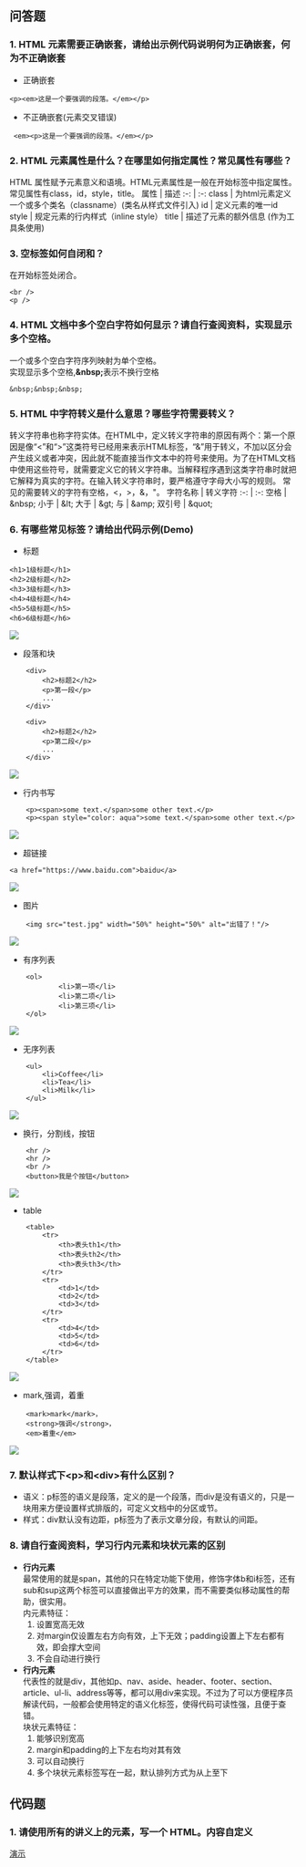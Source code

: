 ## 问答题
### 1. HTML 元素需要正确嵌套，请给出示例代码说明何为正确嵌套，何为不正确嵌套
* 正确嵌套
```
<p><em>这是一个要强调的段落。</em></p>
```
* 不正确嵌套(元素交叉错误)
```
 <em><p>这是一个要强调的段落。</em></p>
```
### 2. HTML 元素属性是什么？在哪里如何指定属性？常见属性有哪些？
HTML 属性赋予元素意义和语境。HTML元素属性是一般在开始标签中指定属性。常见属性有class，id，style，title。
属性 | 描述
:-: | :-:
class | 为html元素定义一个或多个类名（classname）(类名从样式文件引入)
id | 定义元素的唯一id
style | 规定元素的行内样式（inline style）
title | 描述了元素的额外信息 (作为工具条使用)
### 3. 空标签如何自闭和？
在开始标签处闭合。
```
<br />
<p />
```
### 4. HTML 文档中多个空白字符如何显示？请自行查阅资料，实现显示多个空格。
一个或多个空白字符序列映射为单个空格。  
实现显示多个空格,<b>&amp;nbsp;</b>表示不换行空格
``` 
&nbsp;&nbsp;&nbsp;
```
### 5. HTML 中字符转义是什么意思？哪些字符需要转义？
转义字符串也称字符实体。在HTML中，定义转义字符串的原因有两个：第一个原因是像“<”和“>”这类符号已经用来表示HTML标签，“&”用于转义，不加以区分会产生歧义或者冲突，因此就不能直接当作文本中的符号来使用。为了在HTML文档中使用这些符号，就需要定义它的转义字符串。当解释程序遇到这类字符串时就把它解释为真实的字符。在输入转义字符串时，要严格遵守字母大小写的规则。
常见的需要转义的字符有空格，<，>，&，"。
字符名称 | 转义字符
:-: | :-:
空格 | &amp;nbsp;
小于 | &amp;lt;
大于 | &amp;gt;
与 | &amp;amp;
双引号 | &amp;quot;
### 6. 有哪些常见标签？请给出代码示例(Demo)
* 标题
```
<h1>1级标题</h1>
<h2>2级标题</h2>
<h3>3级标题</h3>
<h4>4级标题</h4>
<h5>5级标题</h5>
<h6>6级标题</h6>
```
![](https://work.mafengshe.com/static/upload/article/pic1565893433847.jpg)
* 段落和块
```
    <div>
        <h2>标题2</h2>
        <p>第一段</p>
        ...
    </div>

    <div>
        <h2>标题2</h2>
        <p>第二段</p>
        ...
    </div>
```
![](https://work.mafengshe.com/static/upload/article/pic1565893677635.jpg)
* 行内书写
```
    <p><span>some text.</span>some other text.</p>
    <p><span style="color: aqua">some text.</span>some other text.</p>
```
![](https://work.mafengshe.com/static/upload/article/pic1565893944181.jpg)
* 超链接 
```
<a href="https://www.baidu.com">baidu</a>
```
![](https://work.mafengshe.com/static/upload/article/pic1565894017660.jpg)
* 图片
```
    <img src="test.jpg" width="50%" height="50%" alt="出错了！"/>

```
![](https://work.mafengshe.com/static/upload/article/pic1565894282950.jpg)
* 有序列表
```
    <ol>
            <li>第一项</li>
            <li>第二项</li>
            <li>第三项</li>
    </ol>
```
![](https://work.mafengshe.com/static/upload/article/pic1565894383655.jpg)
* 无序列表
```
    <ul>
        <li>Coffee</li>
        <li>Tea</li>
        <li>Milk</li>
    </ul>
```
![](https://work.mafengshe.com/static/upload/article/pic1565894465954.jpg)
* 换行，分割线，按钮
```
    <hr />
    <hr />
    <br />
    <button>我是个按钮</button>
```
![](https://work.mafengshe.com/static/upload/article/pic1565894619101.jpg)
* table
```
    <table>
        <tr>
            <th>表头th1</th>
            <th>表头th2</th>
            <th>表头th3</th>
        </tr>
        <tr>
            <td>1</td>
            <td>2</td>
            <td>3</td>
        </tr>
        <tr>
            <td>4</td>
            <td>5</td>
            <td>6</td>
        </tr>
    </table>
```
![](https://work.mafengshe.com/static/upload/article/pic1565894782720.jpg)
* mark,强调，着重
```
    <mark>mark</mark>，
    <strong>强调</strong>，
    <em>着重</em>
```
![](https://work.mafengshe.com/static/upload/article/pic1565894887360.jpg)
### 7. 默认样式下&lt;p>和&lt;div>有什么区别？
* 语义：p标签的语义是段落，定义的是一个段落，而div是没有语义的，只是一块用来方便设置样式排版的，可定义文档中的分区或节。
* 样式：div默认没有边距，p标签为了表示文章分段，有默认的间距。
### 8. 请自行查阅资料，学习行内元素和块状元素的区别
* **行内元素**  
最常使用的就是span，其他的只在特定功能下使用，修饰字体b和i标签，还有sub和sup这两个标签可以直接做出平方的效果，而不需要类似移动属性的帮助，很实用。  
内元素特征：
  1. 设置宽高无效  
  2. 对margin仅设置左右方向有效，上下无效；padding设置上下左右都有效，即会撑大空间  
  3. 不会自动进行换行  
* **行内元素**  
代表性的就是div，其他如p、nav、aside、header、footer、section、article、ul-li、address等等，都可以用div来实现。不过为了可以方便程序员解读代码，一般都会使用特定的语义化标签，使得代码可读性强，且便于查错。  
块状元素特征：  
  1. 能够识别宽高  
  2. margin和padding的上下左右均对其有效  
  3. 可以自动换行  
  4. 多个块状元素标签写在一起，默认排列方式为从上至下
## 代码题
### 1. 请使用所有的讲义上的元素，写一个 HTML。内容自定义
[演示](https://zhouxv.github.io/mfs-homework/3.HTML%20%E8%AF%AD%E6%B3%95%E5%92%8C%E5%B8%B8%E8%A7%81%E6%A0%87%E7%AD%BE%E5%8F%8A%E5%85%B6%E5%B1%9E%E6%80%A7/%E6%BC%94%E7%A4%BA.html)
